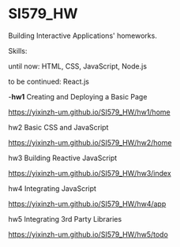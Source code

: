 # SI579_HW

Building Interactive Applications' homeworks.

Skills: 

until now: HTML, CSS, JavaScript, Node.js

to be continued: React.js


  -**hw1** Creating and Deploying a Basic Page

  https://yixinzh-um.github.io/SI579_HW/hw1/home

hw2 Basic CSS and JavaScript

  https://yixinzh-um.github.io/SI579_HW/hw2/home

hw3 Building Reactive JavaScript

  https://yixinzh-um.github.io/SI579_HW/hw3/index

hw4 Integrating JavaScript

  https://yixinzh-um.github.io/SI579_HW/hw4/app

hw5 Integrating 3rd Party Libraries

  https://yixinzh-um.github.io/SI579_HW/hw5/todo
